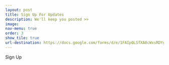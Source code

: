 ```yaml
---
layout: post
title: Sign Up For Updates
description: We'll keep you posted >>
image: 
nav-menu: true
order: 3
show_tile: true
url-destination: https://docs.google.com/forms/d/e/1FAIpQLSfXA8cWxsRDYg2_zITojrJoVZScQX2uyJGOeB1YVf8GDVYn0w/viewform
---
```


Sign Up